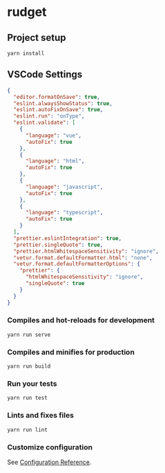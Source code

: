 # rudget

## Project setup

```
yarn install
```

## VSCode Settings

```json
{
  "editor.formatOnSave": true,
  "eslint.alwaysShowStatus": true,
  "eslint.autoFixOnSave": true,
  "eslint.run": "onType",
  "eslint.validate": [
    {
      "language": "vue",
      "autoFix": true
    },
    {
      "language": "html",
      "autoFix": true
    },
    {
      "language": "javascript",
      "autoFix": true
    },
    {
      "language": "typescript",
      "autoFix": true
    }
  ],
  "prettier.eslintIntegration": true,
  "prettier.singleQuote": true,
  "prettier.htmlWhitespaceSensitivity": "ignore",
  "vetur.format.defaultFormatter.html": "none",
  "vetur.format.defaultFormatterOptions": {
    "prettier": {
      "htmlWhitespaceSensitivity": "ignore",
      "singleQuote": true
    }
  }
}
```

### Compiles and hot-reloads for development

```
yarn run serve
```

### Compiles and minifies for production

```
yarn run build
```

### Run your tests

```
yarn run test
```

### Lints and fixes files

```
yarn run lint
```

### Customize configuration

See [Configuration Reference](https://cli.vuejs.org/config/).
